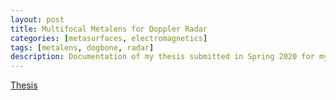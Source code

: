 ```yaml
---
layout: post
title: Multifocal Metalens for Doppler Radar
categories: [metasurfaces, electromagnetics]
tags: [metalens, dogbone, radar]
description: Documentation of my thesis submitted in Spring 2020 for my graduate degree.
---
```



[Thesis](/assets/media/documents/HouseThesis_Spring20_V2.pdf)

